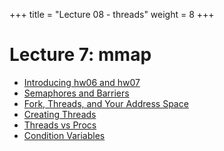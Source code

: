 +++
title = "Lecture 08 - threads"
weight = 8
+++

# Lecture 7: mmap

 - [Introducing hw06 and hw07](https://youtu.be/gLuE5sFhPEE)
 - [Semaphores and Barriers](https://youtu.be/-9v_j1yVtzo)
 - [Fork, Threads, and Your Address Space](https://youtu.be/C_b73GlFCdg)
 - [Creating Threads](https://youtu.be/XLqLs2h0NK0)
 - [Threads vs Procs](https://youtu.be/Ozq1r0YW0Lc)
 - [Condition Variables](https://youtu.be/AQzJHPsRDAg)
